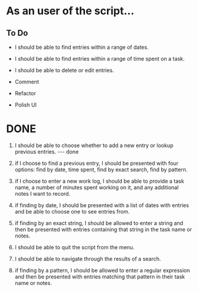 # As an user of the script... 

To Do
-----

* I should be able to find entries within a range of dates.

* I should be able to find entries within a range of time spent on a task.

* I should be able to delete or edit entries.

* Comment

* Refactor

* Polish UI


DONE
====

1. I should be able to choose whether to add a new entry or lookup 
previous entries. --- done 

2. if I choose to find a previous entry, I should be presented with four 
options: find by date, time spent, find by exact search, find by 
pattern.

3. if I choose to enter a new work log, I should be able to provide a 
task name, a number of minutes spent working on it, and any additional 
notes I want to record.

4. if finding by date, I should be presented with a list of dates with 
entries and be able to choose one to see entries from.

5. if finding by an exact string, I should be allowed to enter a string 
and then be presented with entries containing that string in the task 
name or notes.

6. I should be able to quit the script from the menu.

7. I should be able to navigate through the results of a search.

8. if finding by a pattern, I should be allowed to enter a regular 
expression and then be presented with entries matching that pattern in 
their task name or notes.
